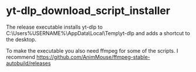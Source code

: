 # yt-dlp_download_script_installer

The release executable installs yt-dlp to C:\Users\%USERNAME%\AppData\Local\Temp\yt-dlp
and adds a shortcut to the desktop.

To make the executable you also need ffmpeg for some of the scripts.
I recommend https://github.com/AnimMouse/ffmpeg-stable-autobuild/releases
